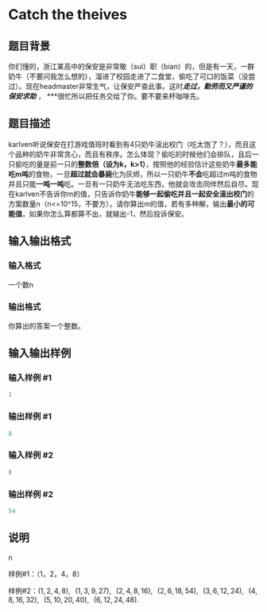 # Catch the theives

## 题目背景

你们懂的，浙江某高中的保安是非常敬（sui）职（bian）的，但是有一天，一群奶牛（不要问我怎么想的），溜进了校园走进了二食堂，偷吃了可口的饭菜（没尝过）。现在headmaster非常生气，让保安严查此事。这时***走过，勤劳而又严谨的保安求助*** ， ***很忙所以把任务交给了你。要不要来杯咖啡先。

## 题目描述

karlven听说保安在打游戏值班时看到有4只奶牛滚出校门（吃太饱了？），而且这个品种的奶牛非常贪心，而且有秩序。怎么体现？偷吃的时候他们会排队，且后一只偷吃的量是前一只的**整数倍（设为k，k>1）**，按照他的经验估计这些奶牛**最多能吃m吨**的食物，一旦**超过就会暴毙**化为灰烬，所以一只奶牛**不会**吃超过m吨的食物并且只能**一吨一吨**吃。一旦有一只奶牛无法吃东西，他就会攻击同伴然后自尽。现在karlven不告诉你m的值，只告诉你奶牛**能够一起偷吃并且一起安全滚出校门**的方案数量n（n<=10^15，不要方），请你算出m的值，若有多种解，输出**最小的可能值**，如果你怎么算都算不出，就输出-1，然后投诉保安。

## 输入输出格式

### 输入格式

一个数n

### 输出格式

你算出的答案一个整数。

## 输入输出样例

### 输入样例 #1

```cpp
1
```


### 输出样例 #1

```cpp
8
```


### 输入样例 #2

```cpp
8
```


### 输出样例 #2

```cpp
54
```


## 说明

n

样例#1：（1，2，4，8）

样例#2：(1, 2, 4, 8),  (1, 3, 9, 27),  (2, 4, 8, 16),  (2, 6, 18, 54),  (3, 6, 12, 24),  (4, 8, 16, 32),  (5, 10, 20, 40),  (6, 12, 24, 48).

